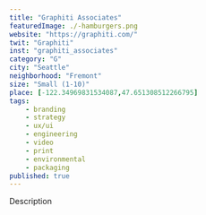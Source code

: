 ```yaml
---
title: "Graphiti Associates"
featuredImage: ./-hamburgers.png
website: "https://graphiti.com/"
twit: "Graphiti"
inst: "graphiti_associates"
category: "G"
city: "Seattle"
neighborhood: "Fremont"
size: "Small (1-10)"
place: [-122.34969831534087,47.651308512266795]
tags:
    - branding
    - strategy
    - ux/ui
    - engineering
    - video
    - print
    - environmental
    - packaging
published: true
---
```


Description
